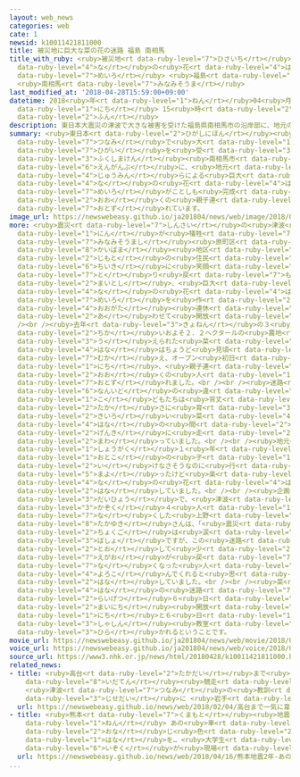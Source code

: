 ```yaml
---
layout: web_news
categories: web
cate: 1
newsid: k10011421811000
title: 被災地に巨大な菜の花の迷路 福島 南相馬
title_with_ruby: <ruby>被災地<rt data-ruby-level="7">ひさいち</rt></ruby>に<ruby>巨大<rt data-ruby-level="7">きょだい</rt></ruby>な<ruby>菜<rt
  data-ruby-level="4">な</rt></ruby>の<ruby>花<rt data-ruby-level="4">はな</rt></ruby>の<ruby>迷路<rt
  data-ruby-level="7">めいろ</rt></ruby> <ruby>福島<rt data-ruby-level="3">ふくしま</rt></ruby>
  <ruby>南相馬<rt data-ruby-level="7">みなみそうま</rt></ruby>
last_modified_at: '2018-04-28T15:59:00+09:00'
datetime: 2018<ruby>年<rt data-ruby-level="1">ねん</rt></ruby>04<ruby>月<rt data-ruby-level="1">がつ</rt></ruby>28<ruby>日<rt
  data-ruby-level="1">にち</rt></ruby> 15<ruby>時<rt data-ruby-level="2">じ</rt></ruby>59<ruby>分<rt
  data-ruby-level="2">ふん</rt></ruby>
description: 東日本大震災の津波で大きな被害を受けた福島県南相馬市の沿岸部に、地元の住民らによる巨大な菜の花の迷路がことしも完成し、多くの親子連れが訪れています。
summary: <ruby>東日本<rt data-ruby-level="2">ひがしにほん</rt></ruby><ruby>大震災<rt data-ruby-level="7">だいしんさい</rt></ruby>の<ruby>津波<rt
  data-ruby-level="7">つなみ</rt></ruby>で<ruby>大<rt data-ruby-level="1">おお</rt></ruby>きな<ruby>被害<rt
  data-ruby-level="7">ひがい</rt></ruby>を<ruby>受<rt data-ruby-level="3">う</rt></ruby>けた<ruby>福島県<rt
  data-ruby-level="3">ふくしまけん</rt></ruby><ruby>南相馬市<rt data-ruby-level="7">みなみそうまし</rt></ruby>の<ruby>沿岸部<rt
  data-ruby-level="6">えんがんぶ</rt></ruby>に、<ruby>地元<rt data-ruby-level="2">じもと</rt></ruby>の<ruby>住民<rt
  data-ruby-level="4">じゅうみん</rt></ruby>らによる<ruby>巨大<rt data-ruby-level="7">きょだい</rt></ruby>な<ruby>菜<rt
  data-ruby-level="4">な</rt></ruby>の<ruby>花<rt data-ruby-level="4">はな</rt></ruby>の<ruby>迷路<rt
  data-ruby-level="7">めいろ</rt></ruby>がことしも<ruby>完成<rt data-ruby-level="4">かんせい</rt></ruby>し、<ruby>多<rt
  data-ruby-level="2">おお</rt></ruby>くの<ruby>親子連<rt data-ruby-level="4">おやこづ</rt></ruby>れが<ruby>訪<rt
  data-ruby-level="7">おとず</rt></ruby>れています。
image_url: https://newswebeasy.github.io/ja201804/news/web/image/2018/04/28/K10011421811_1804281610_1804281612_01_02.jpg
more: <ruby>震災<rt data-ruby-level="7">しんさい</rt></ruby>の<ruby>津波<rt data-ruby-level="7">つなみ</rt></ruby>で７７<ruby>人<rt
  data-ruby-level="1">にん</rt></ruby>が<ruby>犠牲<rt data-ruby-level="7">ぎせい</rt></ruby>になった<ruby>南相馬市<rt
  data-ruby-level="7">みなみそうまし</rt></ruby><ruby>原町区<rt data-ruby-level="3">はらまちく</rt></ruby>の<ruby>萱浜<rt
  data-ruby-level="8">かいばま</rt></ruby><ruby>地区<rt data-ruby-level="3">ちく</rt></ruby>では、<ruby>地元<rt
  data-ruby-level="2">じもと</rt></ruby>の<ruby>住民<rt data-ruby-level="4">じゅうみん</rt></ruby>やボランティアが<ruby>地域<rt
  data-ruby-level="6">ちいき</rt></ruby>に<ruby>笑顔<rt data-ruby-level="7">えがお</rt></ruby>を<ruby>取<rt
  data-ruby-level="7">と</rt></ruby>り<ruby>戻<rt data-ruby-level="7">もど</rt></ruby>そうと<ruby>毎年<rt
  data-ruby-level="2">まいとし</rt></ruby>、<ruby>巨大<rt data-ruby-level="7">きょだい</rt></ruby>な<ruby>菜<rt
  data-ruby-level="4">な</rt></ruby>の<ruby>花<rt data-ruby-level="4">はな</rt></ruby>の<ruby>迷路<rt
  data-ruby-level="7">めいろ</rt></ruby>を<ruby>作<rt data-ruby-level="2">つく</rt></ruby>り<ruby>大型<rt
  data-ruby-level="4">おおがた</rt></ruby><ruby>連休<rt data-ruby-level="4">れんきゅう</rt></ruby>に<ruby>合<rt
  data-ruby-level="2">あ</rt></ruby>わせて<ruby>開放<rt data-ruby-level="3">かいほう</rt></ruby>しています。<br
  /><br /><ruby>去年<rt data-ruby-level="3">きょねん</rt></ruby>の３<ruby>倍<rt data-ruby-level="3">ばい</rt></ruby><ruby>近<rt
  data-ruby-level="2">ちか</rt></ruby>いおよそ２．２ヘクタールの<ruby>農地<rt data-ruby-level="3">のうち</rt></ruby>に<ruby>植<rt
  data-ruby-level="3">う</rt></ruby>えられた<ruby>菜<rt data-ruby-level="4">な</rt></ruby>の<ruby>花<rt
  data-ruby-level="4">はな</rt></ruby>はちょうど<ruby>見頃<rt data-ruby-level="7">みごろ</rt></ruby>を<ruby>迎<rt
  data-ruby-level="7">むか</rt></ruby>え、オープン<ruby>初日<rt data-ruby-level="4">しょにち</rt></ruby>の２８<ruby>日<rt
  data-ruby-level="1">にち</rt></ruby>、<ruby>親子連<rt data-ruby-level="4">おやこづ</rt></ruby>れなど<ruby>多<rt
  data-ruby-level="2">おお</rt></ruby>くの<ruby>人<rt data-ruby-level="1">ひと</rt></ruby>が<ruby>訪<rt
  data-ruby-level="7">おとず</rt></ruby>れました。<br /><br /><ruby>迷路<rt data-ruby-level="7">めいろ</rt></ruby>には<ruby>難易度<rt
  data-ruby-level="6">なんいど</rt></ruby>の<ruby>違<rt data-ruby-level="7">ちが</rt></ruby>う２つのコースがあり、<ruby>子<rt
  data-ruby-level="1">こ</rt></ruby>どもたちは<ruby>背丈<rt data-ruby-level="7">せたけ</rt></ruby>ほどの<ruby>高<rt
  data-ruby-level="2">たか</rt></ruby>さに<ruby>育<rt data-ruby-level="3">そだ</rt></ruby>った<ruby>黄色<rt
  data-ruby-level="2">きいろ</rt></ruby>い<ruby>菜<rt data-ruby-level="4">な</rt></ruby>の<ruby>花<rt
  data-ruby-level="4">はな</rt></ruby>の<ruby>間<rt data-ruby-level="2">あいだ</rt></ruby>を<ruby>元気<rt
  data-ruby-level="2">げんき</rt></ruby>に<ruby>走<rt data-ruby-level="2">はし</rt></ruby>り<ruby>回<rt
  data-ruby-level="2">まわ</rt></ruby>っていました。<br /><br /><ruby>地元<rt data-ruby-level="2">じもと</rt></ruby>の<ruby>小学<rt
  data-ruby-level="1">しょうがく</rt></ruby>１<ruby>年<rt data-ruby-level="1">ねん</rt></ruby>の<ruby>男<rt
  data-ruby-level="1">おとこ</rt></ruby>の<ruby>子<rt data-ruby-level="1">こ</rt></ruby>は、「<ruby>行<rt
  data-ruby-level="2">い</rt></ruby>けなさそうなのに<ruby>行<rt data-ruby-level="2">い</rt></ruby>けるところがあって、<ruby>迷<rt
  data-ruby-level="5">まよ</rt></ruby>ったけど<ruby>楽<rt data-ruby-level="2">たの</rt></ruby>しかったです。<ruby>菜<rt
  data-ruby-level="4">な</rt></ruby>の<ruby>花<rt data-ruby-level="4">はな</rt></ruby>もすごくきれいでした」と<ruby>話<rt
  data-ruby-level="2">はな</rt></ruby>していました。<br /><br /><ruby>企画<rt data-ruby-level="7">きかく</rt></ruby>したグループの<ruby>代表<rt
  data-ruby-level="3">だいひょう</rt></ruby>で、<ruby>津波<rt data-ruby-level="7">つなみ</rt></ruby>で<ruby>家族<rt
  data-ruby-level="3">かぞく</rt></ruby>４<ruby>人<rt data-ruby-level="1">にん</rt></ruby>を<ruby>亡<rt
  data-ruby-level="7">な</rt></ruby>くした<ruby>上野<rt data-ruby-level="2">うえの</rt></ruby><ruby>敬幸<rt
  data-ruby-level="8">たかゆき</rt></ruby>さんは、「<ruby>震災<rt data-ruby-level="7">しんさい</rt></ruby><ruby>直後<rt
  data-ruby-level="2">ちょくご</rt></ruby>は<ruby>涙<rt data-ruby-level="7">なみだ</rt></ruby>しかなかったような<ruby>場所<rt
  data-ruby-level="3">ばしょ</rt></ruby>ですが、この<ruby>迷路<rt data-ruby-level="7">めいろ</rt></ruby>を<ruby>通<rt
  data-ruby-level="2">とお</rt></ruby>して<ruby>少<rt data-ruby-level="2">すこ</rt></ruby>しでも<ruby>笑顔<rt
  data-ruby-level="7">えがお</rt></ruby>が<ruby>戻<rt data-ruby-level="7">もど</rt></ruby>れば<ruby>亡<rt
  data-ruby-level="7">な</rt></ruby>くなった<ruby>人<rt data-ruby-level="1">ひと</rt></ruby>も<ruby>喜<rt
  data-ruby-level="4">よろこ</rt></ruby>んでくれると<ruby>思<rt data-ruby-level="2">おも</rt></ruby>います」と<ruby>話<rt
  data-ruby-level="2">はな</rt></ruby>していました。<br /><br /><ruby>菜<rt data-ruby-level="4">な</rt></ruby>の<ruby>花<rt
  data-ruby-level="4">はな</rt></ruby>の<ruby>迷路<rt data-ruby-level="7">めいろ</rt></ruby>は<ruby>来月<rt
  data-ruby-level="2">らいげつ</rt></ruby>６<ruby>日<rt data-ruby-level="1">にち</rt></ruby>まで<ruby>毎日<rt
  data-ruby-level="2">まいにち</rt></ruby><ruby>開放<rt data-ruby-level="3">かいほう</rt></ruby>され、５<ruby>日<rt
  data-ruby-level="1">にち</rt></ruby>と６<ruby>日<rt data-ruby-level="1">にち</rt></ruby>には<ruby>写真<rt
  data-ruby-level="3">しゃしん</rt></ruby><ruby>教室<rt data-ruby-level="2">きょうしつ</rt></ruby>も<ruby>開<rt
  data-ruby-level="3">ひら</rt></ruby>かれるということです。
movie_url: https://newswebeasy.github.io/ja201804/news/web/movie/2018/04/28/k10011421811_201804281708_201804281714.mp4
voice_url: https://newswebeasy.github.io/ja201804/news/web/voice/2018/04/28/k10011421811_201804281708_201804281714.mp3
source_url: https://www3.nhk.or.jp/news/html/20180428/k10011421811000.html
related_news:
- title: <ruby>高台<rt data-ruby-level="2">たかだい</rt></ruby>まで<ruby>一気<rt data-ruby-level="1">いっき</rt></ruby>に「<ruby>韋駄天<rt
    data-ruby-level="8">いだてん</rt></ruby><ruby>競走<rt data-ruby-level="4">きょうそう</rt></ruby>」
    <ruby>津波<rt data-ruby-level="7">つなみ</rt></ruby>の<ruby>教訓<rt data-ruby-level="4">きょうくん</rt></ruby><ruby>次世代<rt
    data-ruby-level="3">じせだい</rt></ruby>に <ruby>岩手<rt data-ruby-level="2">いわて</rt></ruby>
  url: https://newswebeasy.github.io/news/web/2018/02/04/高台まで一気に韋駄天競走-津波の教訓次世代に-岩手
- title: <ruby>熊本<rt data-ruby-level="7">くまもと</rt></ruby><ruby>地震<rt data-ruby-level="7">じしん</rt></ruby>２<ruby>年<rt
    data-ruby-level="1">ねん</rt></ruby> あの<ruby>車<rt data-ruby-level="1">くるま</rt></ruby>と<ruby>同<rt
    data-ruby-level="2">おな</rt></ruby>じ<ruby>色<rt data-ruby-level="2">いろ</rt></ruby>の<ruby>花<rt
    data-ruby-level="1">はな</rt></ruby>を… <ruby>大学生<rt data-ruby-level="1">だいがくせい</rt></ruby>の<ruby>遺族<rt
    data-ruby-level="6">いぞく</rt></ruby>が<ruby>現場<rt data-ruby-level="5">げんば</rt></ruby>に
  url: https://newswebeasy.github.io/news/web/2018/04/16/熊本地震2年-あの車と同じ色の花を-大学生の遺族が現場に
...
```

